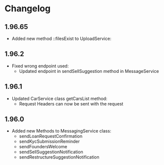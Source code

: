 # Changelog

## 1.96.65

* Added new method ::filesExist to UploadService:

## 1.96.2

* Fixed wrong endpoint used:
  * Updated endpoint in sendSellSuggestion method in MessageService

## 1.96.1

* Updated CarService class getCarsList method:
  * Request Headers can now be sent with the request

## 1.96.0

* Added new Methods to MessagingService class:
  * sendLoanRequestConfirmation
  * sendKycSubmissionReminder
  * sendFoundersWelcome
  * sendSellSuggestionNotification
  * sendRestructureSuggestionNotification
